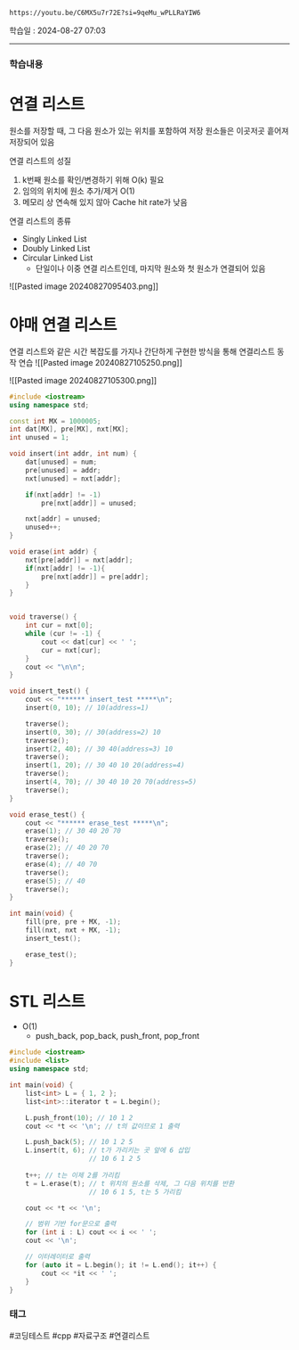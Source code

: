 ```vid
https://youtu.be/C6MX5u7r72E?si=9qeMu_wPLLRaYIW6
```

학습일 : 2024-08-27 07:03

---
### 학습내용
# 연결 리스트
원소를 저장할 때, 그 다음 원소가 있는 위치를 포함하여 저장
원소들은 이곳저곳 흩어져 저장되어 있음

연결 리스트의 성질
1. k번째 원소를 확인/변경하기 위해 O(k) 필요
2. 임의의 위치에 원소 추가/제거 O(1)
3. 메모리 상 연속해 있지 않아 Cache hit rate가 낮음

연결 리스트의 종류
- Singly Linked List
- Doubly Linked List
- Circular Linked List
	- 단일이나 이중 연결 리스트인데, 마지막 원소와 첫 원소가 연결되어 있음

![[Pasted image 20240827095403.png]]

# 야매 연결 리스트


연결 리스트와 같은 시간 복잡도를 가지나 간단하게 구현한 방식을 통해 연결리스트 동작 연습
![[Pasted image 20240827105250.png]]

![[Pasted image 20240827105300.png]]


```cpp fold title:"erase, input 연습"
#include <iostream>
using namespace std;

const int MX = 1000005;
int dat[MX], pre[MX], nxt[MX];
int unused = 1;

void insert(int addr, int num) {
    dat[unused] = num;
    pre[unused] = addr;
    nxt[unused] = nxt[addr];

    if(nxt[addr] != -1)
        pre[nxt[addr]] = unused;

    nxt[addr] = unused;
    unused++;
}

void erase(int addr) {
    nxt[pre[addr]] = nxt[addr];
    if(nxt[addr] != -1){
	    pre[nxt[addr]] = pre[addr];
    }
}


void traverse() {
    int cur = nxt[0];
    while (cur != -1) {
        cout << dat[cur] << ' ';
        cur = nxt[cur];
    }
    cout << "\n\n";
}

void insert_test() {
    cout << "****** insert_test *****\n";
    insert(0, 10); // 10(address=1)

    traverse();
    insert(0, 30); // 30(address=2) 10
    traverse();
    insert(2, 40); // 30 40(address=3) 10
    traverse();
    insert(1, 20); // 30 40 10 20(address=4)
    traverse();
    insert(4, 70); // 30 40 10 20 70(address=5)
    traverse();
}

void erase_test() {
    cout << "****** erase_test *****\n";
    erase(1); // 30 40 20 70
    traverse();
    erase(2); // 40 20 70
    traverse();
    erase(4); // 40 70
    traverse();
    erase(5); // 40
    traverse();
}

int main(void) {
    fill(pre, pre + MX, -1);
    fill(nxt, nxt + MX, -1);
    insert_test();

    erase_test();
}

```




# STL 리스트
- O(1)
	- push_back, pop_back, push_front, pop_front

```cpp
#include <iostream>
#include <list>
using namespace std;

int main(void) {
    list<int> L = { 1, 2 };
    list<int>::iterator t = L.begin();

    L.push_front(10); // 10 1 2
    cout << *t << '\n'; // t의 값이므로 1 출력

    L.push_back(5); // 10 1 2 5
    L.insert(t, 6); // t가 가리키는 곳 앞에 6 삽입
                    // 10 6 1 2 5
    
    t++; // t는 이제 2를 가리킴
    t = L.erase(t); // t 위치의 원소를 삭제, 그 다음 위치를 반환
                    // 10 6 1 5, t는 5 가리킴

    cout << *t << '\n';

    // 범위 기반 for문으로 출력
    for (int i : L) cout << i << ' ';
    cout << '\n';

    // 이터레이터로 출력
    for (auto it = L.begin(); it != L.end(); it++) {
        cout << *it << ' ';
    }
}

```




### 태그
#코딩테스트 #cpp #자료구조 #연결리스트




